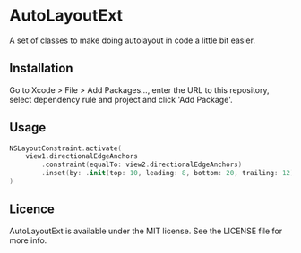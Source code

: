 # AutoLayoutExt

A set of classes to make doing autolayout in code a little bit easier.

## Installation

Go to Xcode > File > Add Packages..., enter the URL to this repository, select dependency rule and project and click 'Add Package'.

## Usage

```swift
NSLayoutConstraint.activate(
    view1.directionalEdgeAnchors
        .constraint(equalTo: view2.directionalEdgeAnchors)
        .inset(by: .init(top: 10, leading: 8, bottom: 20, trailing: 12))
)
```

## Licence

AutoLayoutExt is available under the MIT license. See the LICENSE file for more info.
